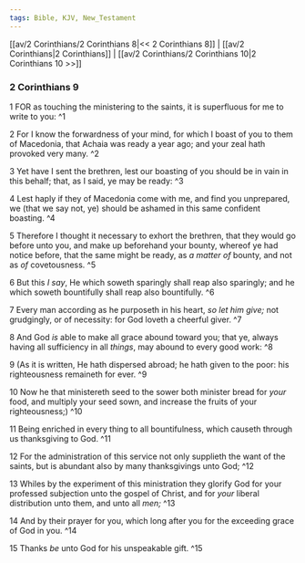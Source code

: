 ```yaml
---
tags: Bible, KJV, New_Testament
---
```


[[av/2 Corinthians/2 Corinthians 8|<< 2 Corinthians 8]] | [[av/2 Corinthians|2 Corinthians]] | [[av/2 Corinthians/2 Corinthians 10|2 Corinthians 10 >>]]

### 2 Corinthians 9

1 FOR as touching the ministering to the saints, it is superfluous for me to write to you: ^1

2 For I know the forwardness of your mind, for which I boast of you to them of Macedonia, that Achaia was ready a year ago; and your zeal hath provoked very many. ^2

3 Yet have I sent the brethren, lest our boasting of you should be in vain in this behalf; that, as I said, ye may be ready: ^3

4 Lest haply if they of Macedonia come with me, and find you unprepared, we (that we say not, ye) should be ashamed in this same confident boasting. ^4

5 Therefore I thought it necessary to exhort the brethren, that they would go before unto you, and make up beforehand your bounty, whereof ye had notice before, that the same might be ready, as _a_ _matter_ _of_ bounty, and not as _of_ covetousness. ^5

6 But this _I_ _say_, He which soweth sparingly shall reap also sparingly; and he which soweth bountifully shall reap also bountifully. ^6

7 Every man according as he purposeth in his heart, _so_ _let_ _him_ _give;_ not grudgingly, or of necessity: for God loveth a cheerful giver. ^7

8 And God _is_ able to make all grace abound toward you; that ye, always having all sufficiency in all _things_, may abound to every good work: ^8

9 (As it is written, He hath dispersed abroad; he hath given to the poor: his righteousness remaineth for ever. ^9

10 Now he that ministereth seed to the sower both minister bread for _your_ food, and multiply your seed sown, and increase the fruits of your righteousness;) ^10

11 Being enriched in every thing to all bountifulness, which causeth through us thanksgiving to God. ^11

12 For the administration of this service not only supplieth the want of the saints, but is abundant also by many thanksgivings unto God; ^12

13 Whiles by the experiment of this ministration they glorify God for your professed subjection unto the gospel of Christ, and for _your_ liberal distribution unto them, and unto all _men;_ ^13

14 And by their prayer for you, which long after you for the exceeding grace of God in you. ^14

15 Thanks _be_ unto God for his unspeakable gift. ^15
